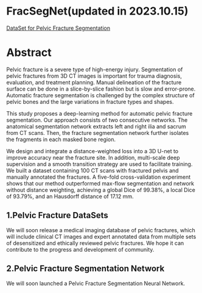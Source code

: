 # FracSegNet(updated in 2023.10.15)
[DataSet for Pelvic Fracture Segmentation]()
# Abstract
Pelvic fracture is a severe type of high-energy injury. Segmentation of pelvic fractures from 3D CT images is important for trauma diagnosis, evaluation, and treatment planning. Manual delineation of the fracture surface can be done in a slice-by-slice fashion but is slow and error-prone. Automatic fracture segmentation is challenged by the complex structure of pelvic bones and the large variations in fracture types and shapes. 

This study proposes a deep-learning method for automatic pelvic fracture segmentation. Our approach consists of two consecutive networks. The anatomical segmentation network extracts left and right ilia and sacrum from CT scans. Then, the fracture segmentation network further isolates the fragments in each masked bone region. 

We design and integrate a distance-weighted loss into a 3D U-net to improve accuracy near the fracture site. In addition, multi-scale deep supervision and a smooth transition strategy are used to facilitate training. We built a dataset containing 100 CT scans with fractured pelvis and manually annotated the fractures. A five-fold cross-validation experiment shows that our method outperformed max-flow segmentation and network without distance weighting, achieving a global Dice of 99.38\%, a local Dice of 93.79\%, and an Hausdorff distance of 17.12 mm.

## 1.Pelvic Fracture DataSets

We will soon release a medical imaging database of pelvic fractures, which will include clinical CT images and expert annotated data from multiple sets of desensitized and ethically reviewed pelvic fractures. We hope it can contribute to the progress and development of community.

## 2.Pelvic Fracture Segmentation Network

We will soon launched a Pelvic Fracture Segmentation Neural Network.


